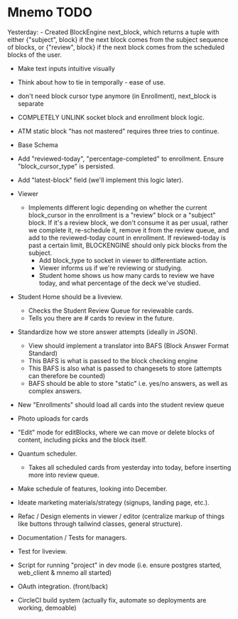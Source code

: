# Mnemo TODO

Yesterday:
    - Created BlockEngine next_block, which returns a tuple with either
    {"subject", block} if the next block comes from the subject sequence of blocks, or
    {"review", block} if the next block comes from the scheduled blocks of the user.

- Make text inputs intuitive visually
- Think about how to tie in temporally - ease of use.

- don't need block cursor type anymore (in Enrollment), next_block is separate
- COMPLETELY UNLINK socket block and enrollment block logic.
- ATM static block "has not mastered" requires three tries to continue.

- Base Schema
 - Add "reviewed-today", "percentage-completed" to enrollment. Ensure "block_cursor_type" is 
   persisted.
 - Add "latest-block" field (we'll implement this logic later).

- Viewer
  - Implements different logic depending on whether the current block_cursor in the enrollment
    is a "review" block or a "subject" block. If it's a review block, we don't consume it as per usual, rather we complete it, re-schedule it, remove it from the review queue, and add to the reviewed-today count in enrollment.
    If reviewed-today is past a certain limit, BLOCKENGINE should only pick blocks from the subject.
    - Add block_type to socket in viewer to differentiate action.
    - Viewer informs us if we're reviewing or studying.
    - Student home shows us how many cards to review we have today, and what percentage of the 
      deck we've studied.

- Student Home should be a liveview.
  - Checks the Student Review Queue for reviewable cards.
  - Tells you there are # cards to review in the future.
- Standardize how we store answer attempts (ideally in JSON).
  - View should implement a translator into BAFS (Block Answer Format Standard)
  - This BAFS is what is passed to the block checking engine
  - This BAFS is also what is passed to changesets to store (attempts can therefore be counted)
  - BAFS should be able to store "static" i.e. yes/no answers, as well as complex answers.
- New "Enrollments" should load all cards into the student review queue
- Photo uploads for cards
- "Edit" mode for editBlocks, where we can move or delete blocks of content, including picks and
  the block itself.
- Quantum scheduler.
  - Takes all scheduled cards from yesterday into today, before inserting more into review queue.
- Make schedule of features, looking into December.
- Ideate marketing materials/strategy (signups, landing page, etc.).
- Refac / Design elements in viewer / editor (centralize markup of things like buttons through tailwind classes, general structure).
- Documentation / Tests for managers.
- Test for liveview.
- Script for running "project" in dev mode (i.e. ensure postgres started, web_client & mnemo all started)
- OAuth integration. (front/back)
- CircleCI build system (actually fix, automate so deployments are working, demoable)
